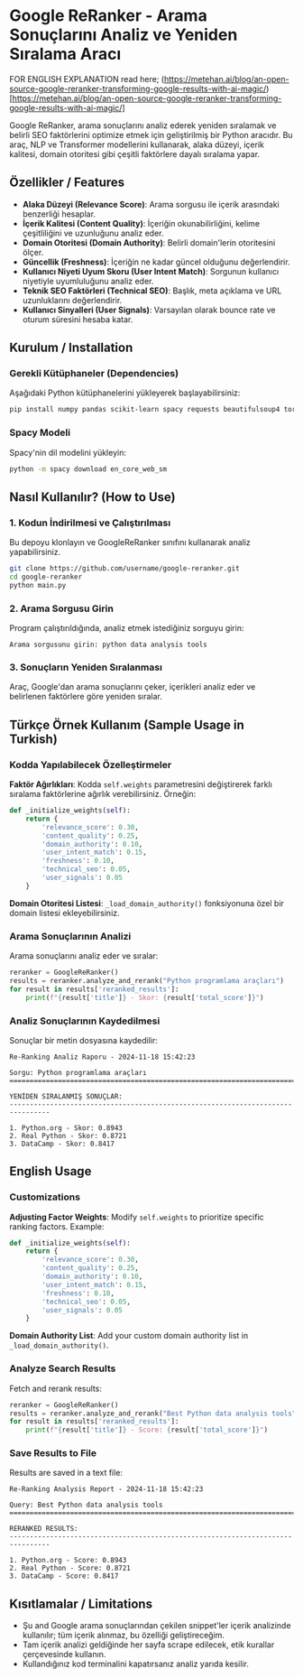 # Google ReRanker - Arama Sonuçlarını Analiz ve Yeniden Sıralama Aracı

FOR ENGLISH EXPLANATION read here; (https://metehan.ai/blog/an-open-source-google-reranker-transforming-google-results-with-ai-magic/)[https://metehan.ai/blog/an-open-source-google-reranker-transforming-google-results-with-ai-magic/]

Google ReRanker, arama sonuçlarını analiz ederek yeniden sıralamak ve belirli SEO faktörlerini optimize etmek için geliştirilmiş bir Python aracıdır. Bu araç, NLP ve Transformer modellerini kullanarak, alaka düzeyi, içerik kalitesi, domain otoritesi gibi çeşitli faktörlere dayalı sıralama yapar.

## Özellikler / Features

- **Alaka Düzeyi (Relevance Score)**: Arama sorgusu ile içerik arasındaki benzerliği hesaplar.
- **İçerik Kalitesi (Content Quality)**: İçeriğin okunabilirliğini, kelime çeşitliliğini ve uzunluğunu analiz eder.
- **Domain Otoritesi (Domain Authority)**: Belirli domain'lerin otoritesini ölçer.
- **Güncellik (Freshness)**: İçeriğin ne kadar güncel olduğunu değerlendirir.
- **Kullanıcı Niyeti Uyum Skoru (User Intent Match)**: Sorgunun kullanıcı niyetiyle uyumluluğunu analiz eder.
- **Teknik SEO Faktörleri (Technical SEO)**: Başlık, meta açıklama ve URL uzunluklarını değerlendirir.
- **Kullanıcı Sinyalleri (User Signals)**: Varsayılan olarak bounce rate ve oturum süresini hesaba katar.

## Kurulum / Installation

### Gerekli Kütüphaneler (Dependencies)

Aşağıdaki Python kütüphanelerini yükleyerek başlayabilirsiniz:

```bash
pip install numpy pandas scikit-learn spacy requests beautifulsoup4 torch transformers
```

### Spacy Modeli

Spacy'nin dil modelini yükleyin:

```bash
python -m spacy download en_core_web_sm
```

## Nasıl Kullanılır? (How to Use)

### 1. Kodun İndirilmesi ve Çalıştırılması

Bu depoyu klonlayın ve GoogleReRanker sınıfını kullanarak analiz yapabilirsiniz.

```bash
git clone https://github.com/username/google-reranker.git
cd google-reranker
python main.py
```

### 2. Arama Sorgusu Girin

Program çalıştırıldığında, analiz etmek istediğiniz sorguyu girin:

```plaintext
Arama sorgusunu girin: python data analysis tools
```

### 3. Sonuçların Yeniden Sıralanması

Araç, Google'dan arama sonuçlarını çeker, içerikleri analiz eder ve belirlenen faktörlere göre yeniden sıralar.

## Türkçe Örnek Kullanım (Sample Usage in Turkish)

### Kodda Yapılabilecek Özelleştirmeler

**Faktör Ağırlıkları**: Kodda `self.weights` parametresini değiştirerek farklı sıralama faktörlerine ağırlık verebilirsiniz. Örneğin:

```python
def _initialize_weights(self):
    return {
        'relevance_score': 0.30,
        'content_quality': 0.25,
        'domain_authority': 0.10,
        'user_intent_match': 0.15,
        'freshness': 0.10,
        'technical_seo': 0.05,
        'user_signals': 0.05
    }
```

**Domain Otoritesi Listesi**: `_load_domain_authority()` fonksiyonuna özel bir domain listesi ekleyebilirsiniz.

### Arama Sonuçlarının Analizi

Arama sonuçlarını analiz eder ve sıralar:

```python
reranker = GoogleReRanker()
results = reranker.analyze_and_rerank("Python programlama araçları")
for result in results['reranked_results']:
    print(f"{result['title']} - Skor: {result['total_score']}")
```

### Analiz Sonuçlarının Kaydedilmesi

Sonuçlar bir metin dosyasına kaydedilir:

```plaintext
Re-Ranking Analiz Raporu - 2024-11-18 15:42:23

Sorgu: Python programlama araçları
================================================================================

YENİDEN SIRALANMIŞ SONUÇLAR:
--------------------------------------------------------------------------------

1. Python.org - Skor: 0.8943
2. Real Python - Skor: 0.8721
3. DataCamp - Skor: 0.8417
```

## English Usage

### Customizations

**Adjusting Factor Weights**: Modify `self.weights` to prioritize specific ranking factors. Example:

```python
def _initialize_weights(self):
    return {
        'relevance_score': 0.30,
        'content_quality': 0.25,
        'domain_authority': 0.10,
        'user_intent_match': 0.15,
        'freshness': 0.10,
        'technical_seo': 0.05,
        'user_signals': 0.05
    }
```

**Domain Authority List**: Add your custom domain authority list in `_load_domain_authority()`.

### Analyze Search Results

Fetch and rerank results:

```python
reranker = GoogleReRanker()
results = reranker.analyze_and_rerank("Best Python data analysis tools")
for result in results['reranked_results']:
    print(f"{result['title']} - Score: {result['total_score']}")
```

### Save Results to File

Results are saved in a text file:

```plaintext
Re-Ranking Analysis Report - 2024-11-18 15:42:23

Query: Best Python data analysis tools
================================================================================

RERANKED RESULTS:
--------------------------------------------------------------------------------

1. Python.org - Score: 0.8943
2. Real Python - Score: 0.8721
3. DataCamp - Score: 0.8417
```

## Kısıtlamalar / Limitations

- Şu and Google arama sonuçlarından çekilen snippet'ler içerik analizinde kullanılır; tüm içerik alınmaz, bu özelliği geliştireceğim.
- Tam içerik analizi geldiğinde her sayfa scrape edilecek, etik kurallar çerçevesinde kullanın.
- Kullandığınız kod terminalini kapatırsanız analiz yarıda kesilir. 
